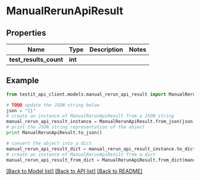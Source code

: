 # ManualRerunApiResult


## Properties
Name | Type | Description | Notes
------------ | ------------- | ------------- | -------------
**test_results_count** | **int** |  | 

## Example

```python
from testit_api_client.models.manual_rerun_api_result import ManualRerunApiResult

# TODO update the JSON string below
json = "{}"
# create an instance of ManualRerunApiResult from a JSON string
manual_rerun_api_result_instance = ManualRerunApiResult.from_json(json)
# print the JSON string representation of the object
print ManualRerunApiResult.to_json()

# convert the object into a dict
manual_rerun_api_result_dict = manual_rerun_api_result_instance.to_dict()
# create an instance of ManualRerunApiResult from a dict
manual_rerun_api_result_from_dict = ManualRerunApiResult.from_dict(manual_rerun_api_result_dict)
```
[[Back to Model list]](../README.md#documentation-for-models) [[Back to API list]](../README.md#documentation-for-api-endpoints) [[Back to README]](../README.md)


